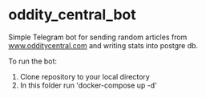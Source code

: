 # oddity_central_bot
Simple Telegram bot for sending random articles from www.odditycentral.com and writing stats into postgre db.

To run the bot:
1. Clone repository to your local directory
2. In this folder run 'docker-compose up -d'
